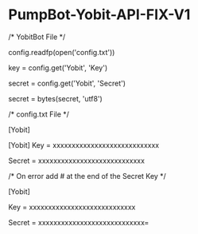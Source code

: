 # PumpBot-Yobit-API-FIX-V1

/* YobitBot File */

config.readfp(open('config.txt'))

key = config.get('Yobit', 'Key')

secret = config.get('Yobit', 'Secret')

secret = bytes(secret, 'utf8')

/* config.txt File */

[Yobit]

[Yobit]
Key = xxxxxxxxxxxxxxxxxxxxxxxxxxxx

Secret = xxxxxxxxxxxxxxxxxxxxxxxxxxxx

/* On error add # at the end of the Secret Key */

[Yobit]

Key = xxxxxxxxxxxxxxxxxxxxxxxxxxxx

Secret = xxxxxxxxxxxxxxxxxxxxxxxxxxxx=
